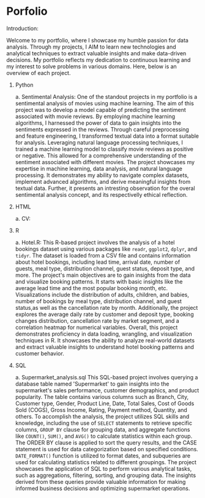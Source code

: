 # Porfolio
Introduction:

Welcome to my portfolio, where I showcase my humble passion for data analysis. Through my projects, I AIM to learn new technologies and analytical techniques to extract valuable insights and make data-driven decisions. My portfolio reflects my dedication to continuous learning and my interest to solve problems in various domains. Here, below is an overview of each project.

1) Python
   
   a. Sentimental Analysis: One of the standout projects in my portfolio is a sentimental analysis of movies using machine learning. The aim of this project was to develop a model        capable of predicting the sentiment associated with movie reviews. By employing machine learning algorithms, I harnessed the power of data to gain insights into the       sentiments expressed in the reviews.
      Through careful preprocessing and feature engineering, I transformed textual data into a format suitable for analysis. Leveraging natural language processing techniques, I         trained a machine learning model to classify movie reviews as positive or negative. This allowed for a comprehensive understanding of the sentiment associated with different       movies. The project showcases my expertise in machine learning, data analysis, and natural language processing. It demonstrates my ability to navigate complex datasets,            implement advanced algorithms, and derive meaningful insights from textual data. Further, it presents an intresting observation for the overal sentimental analysis concept,        and its respectivelly ethical reflection.
2) HTML
   
   a. CV:
   
3) R
   
   a. Hotel.R: This R-based project involves the analysis of a hotel bookings dataset using various packages like `readr`, `ggplot2`, `dplyr`, and `tidyr`. The dataset is loaded         from a CSV file and contains information about hotel bookings, including lead time, arrival date, number of guests, meal type, distribution channel, guest status,                  deposit type, and  more. The project's main objectives are to gain insights from the data and visualize booking patterns. It starts with basic insights like the                    average lead time and the most popular booking month, etc. Visualizations include the distribution of adults, children, and babies, number of bookings by meal type,                distribution channel, and guest status,as well as the cancellation rate by month.
      Additionally, the project explores the average daily rate by customer and deposit type, booking changes distribution, cancellation rate by market segment, and a correlation        heatmap for numerical variables. Overall, this project demonstrates proficiency in data loading, wrangling, and visualization techniques in R. It showcases the ability to          analyze real-world datasets and extract valuable insights to understand hotel booking patterns and customer behavior.

4) SQL
   
   a. Supermarket_analysis.sql This SQL-based project involves querying a database table named 'Supermarket' to gain insights into the supermarket's sales performance, customer          demographics, and product popularity. The table contains various columns such as Branch, City, Customer type, Gender, Product Line, Date, Total Sales, Cost of Goods Sold           (COGS), Gross Income, Rating, Payment method, Quantity, and others.
      To accomplish the analysis, the project utilizes SQL skills and knowledge, including the use of `SELECT` statements to retrieve specific columns, `GROUP BY` clause for             grouping data, and aggregate functions like `COUNT()`, `SUM()`, and `AVG()` to calculate statistics within each group. The ORDER BY clause is applied to sort the query             results, and the CASE statement is used for data categorization based on specified conditions. `DATE_FORMAT()` function is utilized to format dates, and subqueries are used        for calculating statistics related to different groupings. The project showcases the application of SQL to perform various analytical tasks, such as aggregations, filtering,       sorting, and grouping data. The insights derived from these queries provide valuable information for making informed business decisions and optimizing supermarket operations.






